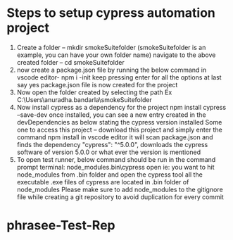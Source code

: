 # Steps to setup cypress automation project
1. Create a folder –
mkdir smokeSuitefolder  (smokeSuitefolder is an example, you can have your own folder name)
navigate to the above created folder –
cd smokeSuitefolder
2. now create a package.json file by running the below command in vscode editor-
npm i -init
keep pressing enter for all the options
at last say yes
package.json file is now created for the project
3. Now open the folder created by selecting the path
Ex C:\Users\anuradha.bandarla\smokeSuitefolder
4. Now install cypress as a dependency for the project
npm install cypress –save-dev
once installed, you can see a new entry created in the devDependencies as below stating the cypress version installed
Some one to access this project – download this project and simply enter the command npm install
in vscode editor
it will scan package.json and finds the dependency "cypress": "^5.0.0", downloads the cypress software of version 5.0.0 or what ever the version is mentioned
5. To open test runner, below command should be run in the command prompt terminal:
node_modules\.bin\cypress open
ie: you want to hit node_modules from .bin folder and open the cypress tool
all the executable .exe files of cypress are located in .bin folder of node_modules
Please make sure to add node_modules to the gitignore file while creating a git repository to avoid duplication for every commit
# phrasee-Test-Rep
